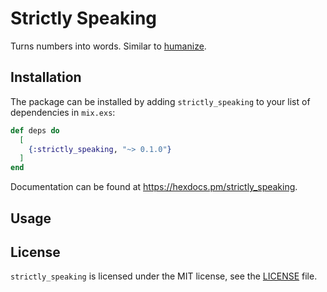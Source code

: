 # Strictly Speaking

Turns numbers into words. Similar to [humanize](https://github.com/radar/humanize).

## Installation

The package can be installed by adding `strictly_speaking` to your list of
dependencies in `mix.exs`:

```elixir
def deps do
  [
    {:strictly_speaking, "~> 0.1.0"}
  ]
end
```

Documentation can be found at https://hexdocs.pm/strictly_speaking.

## Usage

## License

`strictly_speaking` is licensed under the MIT license, see the [LICENSE](LICENSE)
file.
